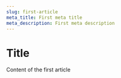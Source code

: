 ```yaml
---
slug: first-article
meta_title: First meta title
meta_description: First meta description
---
```


# Title

Content of the first article
